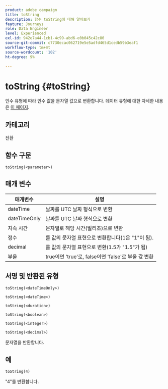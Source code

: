 ```yaml
---
product: adobe campaign
title: toString
description: 함수 toString에 대해 알아보기
feature: Journeys
role: Data Engineer
level: Experienced
exl-id: 942e7a44-1cb1-4c99-abd6-e0b045c42c80
source-git-commit: c7730ecac062719e5e5adfd465d1cedb59b3eaf1
workflow-type: tm+mt
source-wordcount: '102'
ht-degree: 9%

---
```


# toString {#toString}

인수 유형에 따라 인수 값을 문자열 값으로 변환합니다. 데이터 유형에 대한 자세한 내용은 [이 페이지](../expression/data-types.md).

## 카테고리

전환

## 함수 구문

`toString(<parameter>)`

## 매개 변수

| 매개변수 | 설명 |
|--- |--- |
| dateTime | 날짜를 UTC 날짜 형식으로 변환 |
| dateTimeOnly | 날짜를 UTC 날짜 형식으로 변환 |
| 지속 시간 | 문자열로 해당 시간(밀리초)으로 변환 |
| 정수 | 를 값의 문자열 표현으로 변환합니다(1은 &quot;1&quot;이 됨). |
| decimal | 를 값의 문자열 표현으로 변환(1.5가 &quot;1.5&quot;가 됨) |
| 부울 | true이면 &#39;true&#39;로, false이면 &#39;false&#39;로 부울 값 변환 |

## 서명 및 반환된 유형

`toString(<dateTimeOnly>)`

`toString(<dateTime>)`

`toString(<duration>)`

`toString(<boolean>)`

`toString(<integer>)`

`toString(<decimal>)`

문자열을 반환합니다.

## 예

`toString(4)`

&quot;4&quot;를 반환합니다.
